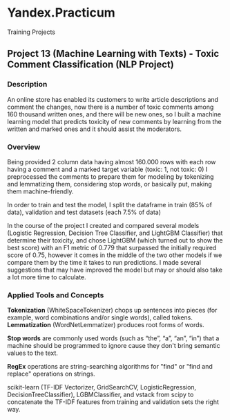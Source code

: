 # Yandex.Practicum
Training Projects

## Project 13 (Machine Learning with Texts) - Toxic Comment Classification (NLP Project)


### Description
An online store has enabled its customers to write article descriptions and comment the changes, now there is a number of toxic comments among 160 thousand written ones, and there will be new ones, so I built a machine learning model that predicts toxicity of new comments by learning from the written and marked ones and it should assist the moderators.

### Overview

Being provided 2 column data having almost 160.000 rows with each row having a comment and a marked target variable (toxic: 1, not toxic: 0) I preprocessed the comments to prepare them for modeling by tokenizing and lemmatizing them, considering stop words, or basically put, making them machine-friendly. 

In order to train and test the model, I split the dataframe in train (85% of data), validation and test datasets (each 7.5% of data)

In the course of the project I created and compared several models (Logistic Regression, Decision Tree Classifier, and LightGBM Classifier) that determine their toxicity, and chose LightGBM (which turned out to show the best score) with an F1 metric of 0.779 that surpassed the initially required score of 0.75, however it comes in the middle of the two other models if we compare them by the time it takes to run predictions. I made several suggestions that may have improved the model but may or should also take a lot more time to calculate.

### Applied Tools and Concepts
**Tokenization** (WhiteSpaceTokenizer) chops up sentences into pieces (for example, word combinations and/or single words), called tokens.
**Lemmatization** (WordNetLemmatizer) produces root forms of words.

**Stop words** are commonly used words (such as “the”, “a”, “an”, “in”) that a machine should be programmed to ignore cause they don't bring semantic values to the text.

**RegEx** operations are string-searching algorithms for "find" or "find and replace" operations on strings.

scikit-learn (TF-IDF Vectorizer, GridSearchCV, LogisticRegression, DecisionTreeClassifier), LGBMClassifier, and vstack from scipy to concatenate the TF-IDF features from training and validation sets the right way.

